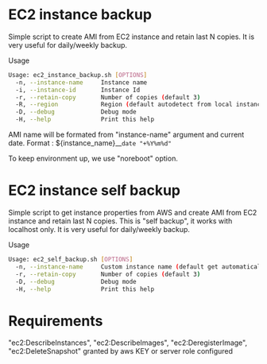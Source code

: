 # EC2 instance backup 

Simple script to create AMI from EC2 instance and retain last N copies. 
It is very useful for daily/weekly backup.

Usage 

```bash
Usage: ec2_instance_backup.sh [OPTIONS]
  -n, --instance-name     Instance name
  -i, --instance-id       Instance Id
  -r, --retain-copy       Number of copies (default 3)
  -R, --region            Region (default autodetect from local instance)
  -D, --debug             Debug mode
  -H, --help              Print this help
```

AMI name will be formated from "instance-name" argument and current date.
Format : ${instance_name}__`date "+%Y%m%d"`

To keep environment up, we use "noreboot" option.

# EC2 instance self backup

Simple script to get instance properties from AWS and create AMI from EC2 instance and retain last N copies. 
This is "self backup", it works with localhost only.
It is very useful for daily/weekly backup.

Usage 

```bash
Usage: ec2_self_backup.sh [OPTIONS]
  -n, --instance-name     Custom instance name (default get automatically from aws
  -r, --retain-copy       Number of copies (default 3)
  -D, --debug             Debug mode
  -H, --help              Print this help
```


# Requirements
"ec2:DescribeInstances", "ec2:DescribeImages", "ec2:DeregisterImage", "ec2:DeleteSnapshot" granted by aws KEY or server role configured
